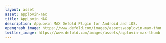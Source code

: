 ```yaml
---
layout: asset
asset: applovin-max
title: AppLovin MAX
description: AppLovin MAX Defold Plugin for Android and iOS.
opengraph_image: https://www.defold.com/images/assets/applovin-max-thumb.jpg
twitter_image: https://www.defold.com/images/assets/applovin-max-thumb.jpg
---
```

